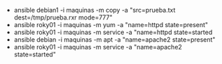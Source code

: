 - ansible debian1 -i maquinas -m copy -a "src=prueba.txt dest=/tmp/prueba.rxr mode=777"
- ansible roky01 -i maquinas -m yum -a "name=httpd state=present"
- ansible roky01 -i maquinas -m service -a "name=httpd state=started
- ansible debian -i maquinas -m apt -a "name=apache2 state=present"
- ansible roky01 -i maquinas -m service -a "name=apache2 state=started"